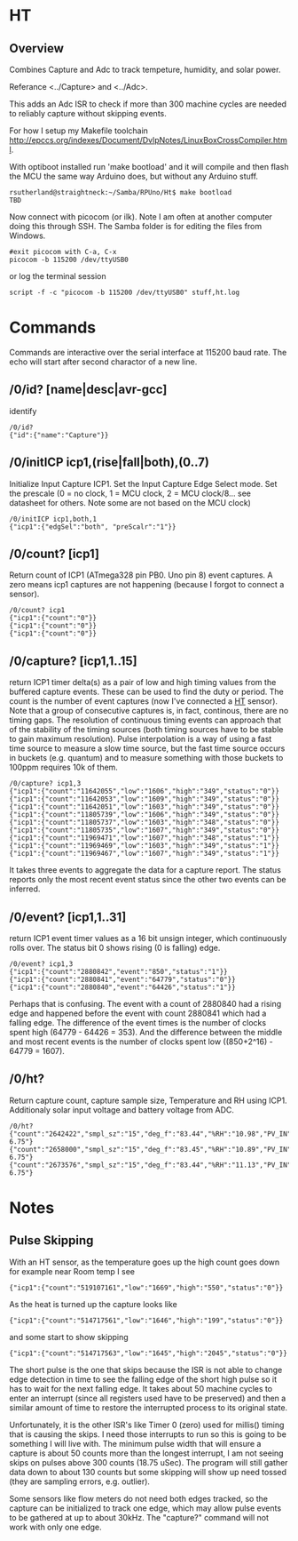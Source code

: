 # HT 

## Overview

Combines Capture and Adc to track tempeture, humidity, and solar power. 

Referance <../Capture> and <../Adc>.

This adds an Adc ISR to check if more than 300 machine cycles are needed to reliably capture without skipping events.

For how I setup my Makefile toolchain <http://epccs.org/indexes/Document/DvlpNotes/LinuxBoxCrossCompiler.html>.

With optiboot installed run 'make bootload' and it will compile and then flash the MCU the same way Arduino does, but without any Arduino stuff.

``` 
rsutherland@straightneck:~/Samba/RPUno/Ht$ make bootload
TBD
``` 

Now connect with picocom (or ilk). Note I am often at another computer doing this through SSH. The Samba folder is for editing the files from Windows.

``` 
#exit picocom with C-a, C-x
picocom -b 115200 /dev/ttyUSB0
``` 

or log the terminal session

``` 
script -f -c "picocom -b 115200 /dev/ttyUSB0" stuff,ht.log
``` 


# Commands

Commands are interactive over the serial interface at 115200 baud rate. The echo will start after second charactor of a new line. 

## /0/id? [name|desc|avr-gcc]

identify 

``` 
/0/id?
{"id":{"name":"Capture"}}
```

## /0/initICP icp1,(rise|fall|both),(0..7)

Initialize Input Capture ICP1. Set the Input Capture Edge Select mode. Set the prescale (0 = no clock, 1 = MCU clock, 2 = MCU clock/8... see datasheet for others. Note some are not based on the MCU clock)

``` 
/0/initICP icp1,both,1
{"icp1":{"edgSel":"both", "preScalr":"1"}}
```

## /0/count? [icp1]

Return count of ICP1 (ATmega328 pin PB0. Uno pin 8) event captures. A zero means icp1 captures are not happening (because I forgot to connect a sensor).

``` 
/0/count? icp1
{"icp1":{"count":"0"}}
{"icp1":{"count":"0"}}
{"icp1":{"count":"0"}}
```

## /0/capture? [icp1,1..15] 

return ICP1 timer delta(s) as a pair of low and high timing values from the buffered capture events. These can be used to find the duty or period. The count is the number of event captures (now I've connected a [HT](http://epccs.org/indexes/Board/HT/) sensor). Note that a group of consecutive captures is, in fact, continous, there are no timing gaps. The resolution of continuous timing events can approach that of the stability of the timing sources (both timing sources have to be stable to gain maximum resolution). Pulse interpolation is a way of using a fast time source to measure a slow time source, but the fast time source occurs in buckets (e.g. quantum) and to measure something with those buckets to 100ppm requires 10k of them. 

``` 
/0/capture? icp1,3
{"icp1":{"count":"11642055","low":"1606","high":"349","status":"0"}}
{"icp1":{"count":"11642053","low":"1609","high":"349","status":"0"}}
{"icp1":{"count":"11642051","low":"1603","high":"349","status":"0"}}
{"icp1":{"count":"11805739","low":"1606","high":"349","status":"0"}}
{"icp1":{"count":"11805737","low":"1603","high":"348","status":"0"}}
{"icp1":{"count":"11805735","low":"1607","high":"349","status":"0"}}
{"icp1":{"count":"11969471","low":"1607","high":"348","status":"1"}}
{"icp1":{"count":"11969469","low":"1603","high":"349","status":"1"}}
{"icp1":{"count":"11969467","low":"1607","high":"349","status":"1"}}
```

It takes three events to aggregate the data for a capture report. The status reports only the most recent event status since the other two events can be inferred. 

## /0/event? [icp1,1..31] 

return ICP1 event timer values as a 16 bit unsign integer, which continuously rolls over. The status bit 0 shows rising (0 is falling) edge.

``` 
/0/event? icp1,3
{"icp1":{"count":"2880842","event":"850","status":"1"}}
{"icp1":{"count":"2880841","event":"64779","status":"0"}}
{"icp1":{"count":"2880840","event":"64426","status":"1"}}
```

Perhaps that is confusing. The event with a count of 2880840 had a rising edge and happened before the event with count 2880841 which had a falling edge. The difference of the event times is the number of clocks spent high (64779 - 64426 = 353). And the difference between the middle and most recent events is the number of clocks spent low ((850+2^16) - 64779 = 1607).

## /0/ht? 

Return capture count, capture sample size, Temperature and RH using ICP1. Additionaly solar input voltage and battery voltage from ADC.

``` 
/0/ht?
{"count":"2642422","smpl_sz":"15","deg_f":"83.44","%RH":"10.98","PV_IN":"28.00""PWR":" 6.75"}
{"count":"2658000","smpl_sz":"15","deg_f":"83.45","%RH":"10.89","PV_IN":"28.00""PWR":" 6.75"}
{"count":"2673576","smpl_sz":"15","deg_f":"83.44","%RH":"11.13","PV_IN":"28.00""PWR":" 6.75"}

``` 


# Notes

## Pulse Skipping

With an HT sensor, as the temperature goes up the high count goes down for example near Room temp I see 

``` 
{"icp1":{"count":"519107161","low":"1669","high":"550","status":"0"}}
``` 

As the heat is turned up the capture looks like 

``` 
{"icp1":{"count":"514717561","low":"1646","high":"199","status":"0"}}
``` 

and some start to show skipping

``` 
{"icp1":{"count":"514717563","low":"1645","high":"2045","status":"0"}}
``` 

The short pulse is the one that skips because the ISR is not able to change edge detection in time to see the falling edge of the short high pulse so it has to wait for the next falling edge. It takes about 50 machine cycles to enter an interrupt (since all registers used have to be preserved) and then a similar amount of time to restore the interrupted process to its original state. 

Unfortunately, it is the other ISR's like Timer 0 (zero) used for millis() timing that is causing the skips. I need those interrupts to run so this is going to be something I will live with. The minimum pulse width that will ensure a capture is about 50 counts more than the longest interrupt, I am not seeing skips on pulses above 300 counts (18.75 uSec). The program will still gather data down to about 130 counts but some skipping will show up need tossed (they are sampling errors, e.g. outlier). 

Some sensors like flow meters do not need both edges tracked, so the capture can be initialized to track one edge, which may allow pulse events to be gathered at up to about 30kHz. The "capture?" command will not work with only one edge.
